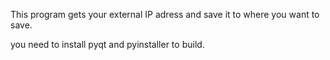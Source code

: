 This program gets your external IP adress and save it to where you want to save.

you need to install pyqt and pyinstaller to build.